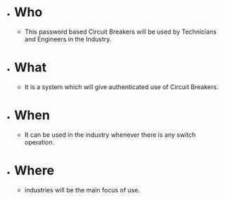 - #  **Who** 
  - This password based Circuit Breakers will be used by Technicians and Engineers in the Industry.

- # **What**
   - It is a system which will give authenticated use of Circuit Breakers.
- # **When**
  - It can be used in the industry whenever there is any switch operation.
- # **Where**
   - industries will be the main focus of use.
